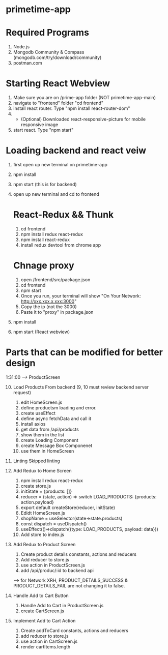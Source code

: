 # primetime-app
# Required Programs
1. Node.js
2. Mongodb Community & Compass (mongodb.com/try/download/community)
3. postman.com

# Starting React Webview
1. Make sure you are on /prime-app folder (NOT primetime-app-main)
2. navigate to "frontend" folder "cd frontend"
3. install react router. Type "npm install react-router-dom"
4. - (Optional) Downloaded react-responsive-picture for mobile responsive image
5. start react. Type "npm start"

# Loading backend and react veiw
1. first open up new terminal on primetime-app
2. npm install 
3. npm start (this is for backend)
4. open up new terminal and cd to frontend
    # React-Redux && Thunk
    1. cd frontend
    2. npm install redux react-redux
    3. npm install react-redux
    3. install redux devtool from chrome app

    # Chnage proxy
    1. open /frontend/src/package.json
    2. cd frontend
    3. npm start
    4. Once you run, your terminal will show "On Your Network: http://xxx.xxx.x.xxx:3000"
    5. Copy the ip (not the 3000)
    6. Paste it to "proxy" in package.json 
5. npm install
6. npm start (React webview)


# Parts that can be modified for better design
1:31:00 --> ProductScreen

10. Load Products From backend (9, 10 must review backend server request)
    1. edit HomeScreen.js
    2. define productsm loading and error.
    3. create useEffect
    4. define async fetchData and call it
    5. install axios
    6. get data from /api/products
    7. show them in the list
    8. create Loading Component
    9. create Message Box Componenet
    10. use them in HomeScreen

11. Linting 
Skipped linting

12. Add Redux to Home Screen
    1. npm install redux react-redux
    2. create store.js
    3. initState = {products: []}
    4. reducer = (state, action) => switch LOAD_PRODUCTS: {products: action.payload}
    5. export default createStore(reducer, initState)
    6. Edidt HomeScreen.js
    7. shopName = useSelector(state=>state.products)
    8. const dispatch = useDispatch()
    9. useEffect(()=>dispatch({type: LOAD_PRODUCTS, payload: data}))
    10. Add store to index.js

13. Add Redux to Product Screen
    1. Create product details constants, actions and reducers
    2. Add reducer to store.js
    3. use action in ProductScreen.js
    4. add /api/produc/:id to backend api

    --> for Network XRH, PRODUCT_DETAILS_SUCCESS & PRODUCT_DETAILS_FAIL are not changing it to false.

14. Handle Add to Cart Button
    1. Handle Add to Cart in ProductScreen.js
    2. create CartScreen.js

15. Implement Add to Cart Action
    1. Create addToCard constants, actions and reducers
    2. add reducer to store.js
    3. use action in CartScreen.js
    4. render cartItems.length